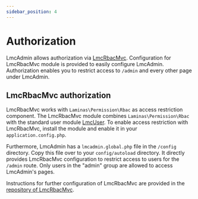 ```yaml
---
sidebar_position: 4
---
```

# Authorization
LmcAdmin allows authorization via [LmcRbacMvc](https://github.com/LM-Commons/LmcRbacMvc). Configuration for LmcRbacMvc module is provided to easily configure LmcAdmin. Authorization enables you to restrict access to `/admin` and every other page under LmcAdmin.

## LmcRbacMvc authorization
LmcRbacMvc works with `Laminas\Permission\Rbac` as access restriction component. The LmcRbacMvc module combines `Laminas\Permission\Rbac` with the standard user module [LmcUser](https://github.com/LM-Commons/LmcUser). To enable access restriction with LmcRbacMvc, install the module and enable it in your `application.config.php`.

Furthermore, LmcAdmin has a `lmcadmin.global.php` file in the `/config` directory. Copy this file over to your `config/autoload` directory. It directly provides LmcRbacMvc configuration to restrict access to users for the `/admin` route. Only users in the "admin" group are allowed to access LmcAdmin's pages.

Instructions for further configuration of LmcRbacMvc are provided in the [repository of LmcRbacMvc](https://github.com/LM-Commons/LmcRbacMvc).
